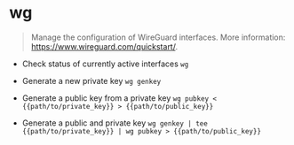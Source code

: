 # wg
> Manage the configuration of WireGuard interfaces.
> More information: <https://www.wireguard.com/quickstart/>.

- Check status of currently active interfaces
`wg`

- Generate a new private key
`wg genkey`

- Generate a public key from a private key
`wg pubkey < {{path/to/private_key}} > {{path/to/public_key}}`

- Generate a public and private key
`wg genkey | tee {{path/to/private_key}} | wg pubkey > {{path/to/public_key}}`
